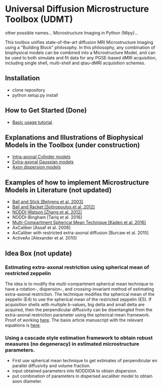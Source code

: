 # Universal Diffusion Microstructure Toolbox (UDMT)
other possible names... Microstructure Imaging in Python (Mipy)...

This toolbox unifies state-of-the-art diffusion MRI Microstructure Imaging using a "Building Block" philosophy. In this philosophy, any combination of biophysical models can be combined into a Microstructure Model, and can be used to both simulate and fit data for any PGSE-based dMRI acquisition, including single shell, multi-shell and qtau-dMRI acquisition schemes.

## Installation
- clone repository
- python setup.py install

## How to Get Started (Done)
-  [Basic usage tutorial](https://github.com/AthenaEPI/microstruktur/blob/master/examples/example_basic_usage.ipynb).

## Explanations and Illustrations of Biophysical Models in the Toolbox (under construction)
- [Intra-axonal Cylinder models](https://github.com/AthenaEPI/microstruktur/blob/master/examples/example_intra_axonal_cylinder_models.ipynb)
- [Extra-axonal Gaussian models](https://github.com/AthenaEPI/microstruktur/blob/master/examples/example_extra_axonal_gaussian_models.ipynb)
- [Axon dispersion models](https://github.com/AthenaEPI/microstruktur/blob/master/examples/example_watson_bingham.ipynb)

## Examples of how to implement Microstructure Models in Literature (not updated)
- [Ball and Stick [Behrens et al. 2003]](https://github.com/AthenaEPI/microstruktur/blob/master/examples/example_ball_and_stick.ipynb)
- [Ball and Racket [Sotiropoulos et al. 2012]](https://github.com/AthenaEPI/microstruktur/blob/master/examples/example_ball_and_racket.ipynb)
- [NODDI-Watson [Zhang et al. 2012]](https://github.com/AthenaEPI/microstruktur/blob/master/examples/example_noddi_watson.ipynb)
- NODDI-Bingham [Tariq et al. 2016]
- [Multi-Compartment Spherical Mean Technique [Kaden et al. 2016]](https://github.com/AthenaEPI/microstruktur/blob/master/examples/example_multi_compartment_spherical_mean_technique.ipynb)
- AxCaliber [Assaf et al. 2008]
- AxCaliber with restricted extra-axonal diffusion [Burcaw et al. 2015]
- ActiveAx [Alexander et al. 2010]

## Idea Box (not update)
### Estimating extra-axonal restriction using spherical mean of restricted zeppelin
The idea is to modify the multi-compartment spherical mean technique to have a rotation-, dispersion-, and crossing-invariant method of estimating extra-axonal restriction. The technique modifies the spherical mean of the zeppelin (E4) to use the spherical mean of the restricted zeppelin (E5). If acquisition shells with multiple b-values, big delta and small delta are acquired, then the perpendicular diffusivity can be disentangled from the extra-axonal restriction parameter using the spherical mean framework. Proof of working [here](https://github.com/AthenaEPI/microstruktur/blob/master/examples/example_extra-axonal_restriction_estimation_using_spherical_mean.ipynb). The basis article manuscript with the relevant equations is [here](https://www.overleaf.com/9889990sjksnvyktkqc).
### Using a cascade style estimation framework to obtain robust measures (no degeneracy) in estimated microstructure parameters.
- First use spherical mean technique to get estimates of perpendicular en parallel diffusivity and volume fraction.
- input obtained parameters into NODDIDA to obtain dispersion.
- put combination of parameters in dispersed axcaliber model to obtain axon diameter.
